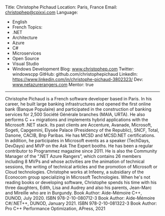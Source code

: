 Title: Christophe Pichaud
Location: Paris, France
Email: christophep@cpixxi.com
Language:
  - English
  - French
Topics:
  - .NET
  - Architecture
  - Azure
  - C#
  - Microservices
  - Open Source
  - Visual Studio
  - Windows Development
Blog: www.christophep.com
Twitter: windowscpp
GitHub: github.com/christophepichaud
LinkedIn: https://www.linkedin.com/in/christophe-pichaud-3802323/
Dev: www.netazurerangers.com
Mentor: true
---
Christophe Pichaud is a French software developer based in Paris. In his career, he built large banking infrastructures and opened the first online bank (Banque Populaire) and participated in the construction of banking services for 2,500 Société Générale branches (MAIA, URTA). He also performs C ++ migrations and implements hybrid applications with the Microsoft .NET stack. Its past clients are Accenture, Avanade, Microsoft, Sogeti, Capgemini, Elysée Palace (Presidency of the Republic), SNCF, Total, Danone, CACIB, Bnp Paribas. He has MCSD and MCSD.NET certifications. In addition, he participates in Microsoft events as a speaker (TechDays, DevDays) and MVP on the Ask The Expert booths. He has been a regular contributor to Programmez magazine since 2011. He is also the Community Manager of the “.NET Azure Rangers”, which contains 26 members including 8 MVPs and whose activities are the animation of technical sessions, the writing of technical articles and the promotion of Microsoft or Cloud technologies. Christophe works at Infeeny, a subsidiary of the Econocom group specializing in Microsoft Technologies. When he's not reading books or developing software, Christophe spends his time with his three daughters, Edith, Lisa and Audrey and also his parents, Jean-Marc and Mireille who are in Burgundy.
Book Author: Aide-Mémoire C++, DUNOD, July 2020. ISBN 978-2-10-080712-3
Book Author: Aide-Mémoire C#/.NET++, DUNOD, January 2021. ISBN 978-2-10-081322-3
Book Author: Pro C++ Performance Optimization, APress, 2021

